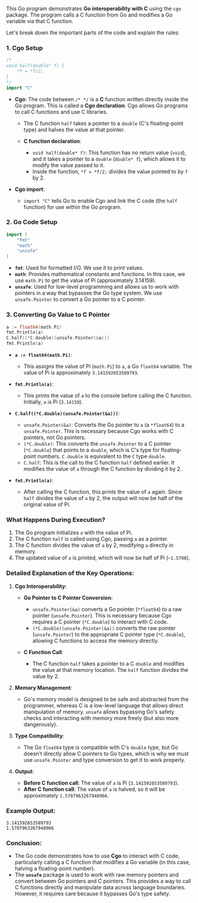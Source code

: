 This Go program demonstrates **Go interoperability with C** using the `cgo` package. The program calls a C function from Go and modifies a Go variable via that C function.

Let's break down the important parts of the code and explain the rules:

### **1. Cgo Setup**
```go
/*
void half(double* f) {
    *f = *f/2;
}
*/
import "C"
```
- **Cgo**: The code between `/* */` is a **C** function written directly inside the Go program. This is called a **Cgo declaration**. Cgo allows Go programs to call C functions and use C libraries.
  
  - The C function `half` takes a pointer to a `double` (C's floating-point type) and halves the value at that pointer.
  
  - **C function declaration**:
    - `void half(double* f)`: This function has no return value (`void`), and it takes a pointer to a `double` (`double* f`), which allows it to modify the value passed to it.
    - Inside the function, `*f = *f/2;` divides the value pointed to by `f` by 2.
  
- **Cgo import**:
  - `import "C"` tells Go to enable Cgo and link the C code (the `half` function) for use within the Go program.

### **2. Go Code Setup**
```go
import (
	"fmt"
	"math"
	"unsafe"
)
```
- **`fmt`**: Used for formatted I/O. We use it to print values.
- **`math`**: Provides mathematical constants and functions. In this case, we use `math.Pi` to get the value of Pi (approximately 3.14159).
- **`unsafe`**: Used for low-level programming and allows us to work with pointers in a way that bypasses the Go type system. We use `unsafe.Pointer` to convert a Go pointer to a C pointer.

### **3. Converting Go Value to C Pointer**
```go
a := float64(math.Pi)
fmt.Println(a)
C.half((*C.double)(unsafe.Pointer(&a)))
fmt.Println(a)
```
- **`a := float64(math.Pi)`**: 
  - This assigns the value of Pi (`math.Pi`) to `a`, a Go `float64` variable. The value of Pi is approximately `3.141592653589793`.
  
- **`fmt.Println(a)`**:
  - This prints the value of `a` to the console before calling the C function. Initially, `a` is Pi (`3.14159`).

- **`C.half((*C.double)(unsafe.Pointer(&a)))`**:
  - `unsafe.Pointer(&a)`: Converts the Go pointer to `a` (a `*float64`) to a `unsafe.Pointer`. This is necessary because Cgo works with C pointers, not Go pointers.
  - `(*C.double)`: This converts the `unsafe.Pointer` to a C pointer (`*C.double`) that points to a `double`, which is C's type for floating-point numbers. `C.double` is equivalent to the `C` type `double`.
  - `C.half`: This is the call to the C function `half` defined earlier. It modifies the value of `a` through the C function by dividing it by 2.

- **`fmt.Println(a)`**:
  - After calling the C function, this prints the value of `a` again. Since `half` divides the value of `a` by 2, the output will now be half of the original value of Pi.

### **What Happens During Execution?**
1. The Go program initializes `a` with the value of Pi.
2. The C function `half` is called using Cgo, passing `a` as a pointer.
3. The C function divides the value of `a` by 2, modifying `a` directly in memory.
4. The updated value of `a` is printed, which will now be half of Pi (`~1.5708`).

### **Detailed Explanation of the Key Operations:**
1. **Cgo Interoperability**:
   - **Go Pointer to C Pointer Conversion**:
     - `unsafe.Pointer(&a)` converts a Go pointer (`*float64`) to a raw pointer (`unsafe.Pointer`). This is necessary because Cgo requires a C pointer (`*C.double`) to interact with C code.
     - `(*C.double)(unsafe.Pointer(&a))` converts the raw pointer (`unsafe.Pointer`) to the appropriate C pointer type (`*C.double`), allowing C functions to access the memory directly.
   
   - **C Function Call**:
     - The C function `half` takes a pointer to a C `double` and modifies the value at that memory location. The `half` function divides the value by 2.
   
2. **Memory Management**:
   - Go's memory model is designed to be safe and abstracted from the programmer, whereas C is a low-level language that allows direct manipulation of memory. `unsafe` allows bypassing Go's safety checks and interacting with memory more freely (but also more dangerously).

3. **Type Compatibility**:
   - The Go `float64` type is compatible with C's `double` type, but Go doesn't directly allow C pointers to Go types, which is why we must use `unsafe.Pointer` and type conversion to get it to work properly.
   
4. **Output**:
   - **Before C function call**: The value of `a` is Pi (`3.141592653589793`).
   - **After C function call**: The value of `a` is halved, so it will be approximately `1.5707963267948966`.

### **Example Output:**
```
3.141592653589793
1.5707963267948966
```

### **Conclusion:**
- The Go code demonstrates how to use **Cgo** to interact with C code, particularly calling a C function that modifies a Go variable (in this case, halving a floating-point number).
- The **`unsafe`** package is used to work with raw memory pointers and convert between Go pointers and C pointers. This provides a way to call C functions directly and manipulate data across language boundaries. However, it requires care because it bypasses Go's type safety.
